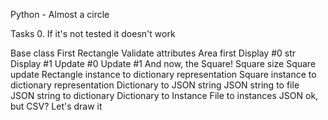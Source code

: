 Python - Almost a circle

Tasks 0. If it's not tested it doesn't work

Base class
First Rectangle
Validate attributes
Area first
Display #0
str
Display #1
Update #0
Update #1
And now, the Square!
Square size
Square update
Rectangle instance to dictionary representation
Square instance to dictionary representation
Dictionary to JSON string
JSON string to file
JSON string to dictionary
Dictionary to Instance
File to instances
JSON ok, but CSV?
Let's draw it
